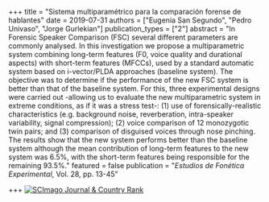 +++
title = "Sistema multiparamétrico para la comparación forense de hablantes"
date = 2019-07-31
authors = ["Eugenia San Segundo", "Pedro Univaso", "Jorge Gurlekian"]
publication_types = ["2"]
abstract = "In Forensic Speaker Comparison (FSC) several different parameters are commonly analysed. In this investigation we propose a multiparametric system combining long-term features (F0, voice quality and durational aspects) with short-term features (MFCCs), used by a standard automatic system based on i-vector/PLDA approaches (baseline system). The objective was to determine if the performance of the new FSC system is better than that of the baseline system. For this, three experimental designs were carried out -allowing us to evaluate the new multiparametric system in extreme conditions, as if it was a stress test-: (1) use of forensically-realistic characteristics (e.g. background noise, reverberation, intra-speaker variability, signal compression); (2) voice comparison of 12 monozygotic twin pairs; and (3) comparison of disguised voices through nose pinching. The results show that the new system performs better than the baseline system although the mean contribution of long-term features to the new system was 6.5%, with the short-term features being responsible for the remaining 93.5%."
featured = false
publication = "*Estudios de Fon&#233;tica Experimental*, Vol. 28, pp. 13-45"

+++
<a href="https://www.scimagojr.com/journalsearch.php?q=21100206278&amp;tip=sid&amp;exact=no" title="SCImago Journal &amp; Country Rank"><img border="0" src="https://www.scimagojr.com/journal_img.php?id=21100206278" alt="SCImago Journal &amp; Country Rank"  /></a>

